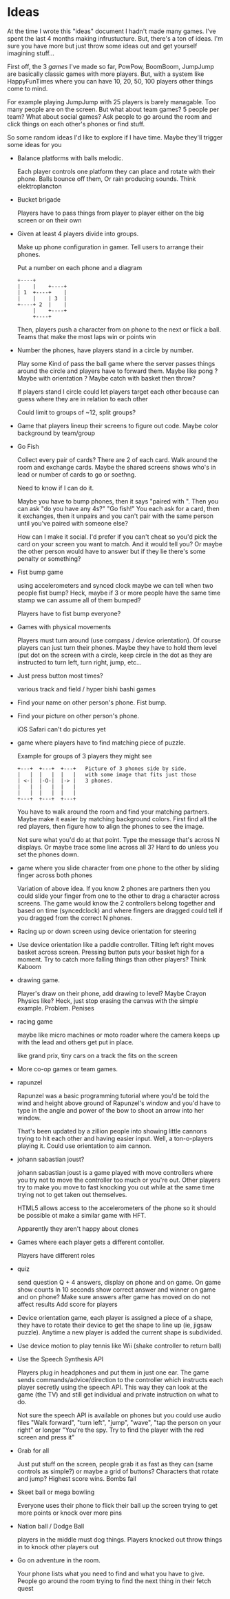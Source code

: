 Ideas
=====

At the time I wrote this "ideas" document I hadn't made many games. I've spent
the last 4 months making infrustucture. But, there's a ton of ideas. I'm sure
you have more but just throw some ideas out and get yourself imagining stuff...

First off, the 3 *games* I've made so far, PowPow, BoomBoom, JumpJump are basically
classic games with more players. But, with a system like HappyFunTimes where you
can have 10, 20, 50, 100 players other things come to mind.

For example playing JumpJump with 25 players is barely managable. Too many people
are on the screen. But what about team games? 5 people per team? What about
social games? Ask people to go around the room and click things on each other's phones
or find stuff.

So some random ideas I'd like to explore if I have time. Maybe they'll trigger some
ideas for you

*   Balance platforms with balls melodic.

    Each player controls one platform they can place and rotate with their phone. Balls bounce off them,
    Or rain producing sounds. Think elektroplancton

*   Bucket brigade

    Players have to pass things from player to player either on the big screen or on their own


*   Given at least 4 players divide into groups.

    Make up phone configuration in gamer. Tell users to arrange their phones.

    Put a number on each phone and a diagram

        +----+
        |    |    +----+
        | 1  +----+    |
        |    |    | 3  |
        +----+ 2  |    |
             |    +----+
             +----+

    Then, players push a character from on phone to the next or flick a ball.
    Teams that make the most laps win or points win

*   Number the phones, have players stand in a circle by number.

    Play some Kind of pass the ball game where the server passes things around
    the circle and players have to forward them. Maybe like pong ?
    Maybe with orientation ? Maybe catch with basket then throw?

    If players stand I circle could let players target each other because can guess
    where they are in relation to each other

    Could limit to groups of ~12, split groups?

*   Game that players lineup their screens to figure out code. Maybe color background by team/group


*   Go Fish

    Collect every pair of cards? There are 2 of each card. Walk around the room and
    exchange cards. Maybe the shared screens shows who's in lead or number of cards
    to go or soethng.

    Need to know if I can do it.

    Maybe you have to bump phones, then it says "paired with <name>". Then you can
    ask "do you have any 4s?"  "Go fish!"  You each ask for a card, then it exchanges,
    then it unpairs and you can't pair with the same person until you've paired with
    someone else?

    How can I make it social. I'd prefer if you can't cheat so you'd pick the card
    on your screen you want to match. And it would tell you? Or maybe the other person
    would have to answer but if they lie there's some penalty or something?

*   Fist bump game

    using accelerometers and synced clock maybe we can tell when
    two people fist bump? Heck, maybe if 3 or more people have
    the same time stamp we can assume all of them bumped?

    Players have to fist bump everyone?

*   Games with physical movements

    Players must turn around (use compass / device orientation).
    Of course players can just turn their phones. Maybe they have
    to hold them level (put dot on the screen with a circle, keep
    circle in the dot as they are instructed to turn left, turn right,
    jump, etc...

*   Just press button most times?

    various track and field / hyper bishi bashi games

*   Find your name on other person's phone. Fist bump.

*   Find your picture on other person's phone.

    iOS Safari can't do pictures yet

*   game where players have to find matching piece of puzzle.

    Example for groups of 3 players they might see

        +---+  +---+  +---+   Picture of 3 phones side by side.
        |   |  |   |  |   |   with some image that fits just those
        | <-|  |-O-|  |-> |   3 phones.
        |   |  |   |  |   |
        |   |  |   |  |   |
        +---+  +---+  +---+

    You have to walk around the room and find your matching partners.
    Maybe make it easier by matching background colors. First find all the red players,
    then figure how to align the phones to see the image.

    Not sure what you'd do at that point. Type the message that's across N
    displays. Or maybe trace some line across all 3? Hard to do unless you
    set the phones down.

*   game where you slide character from one phone to the other by sliding finger across both phones

    Variation of above idea. If you know 2 phones are partners then you could slide
    your finger from one to the other to drag a character across screens. The game would
    know the 2 controllers belong together and based on time (syncedclock) and where fingers
    are dragged could tell if you dragged from the correct N phones.

*   Racing up or down screen using device orientation for steering

*   Use device orientation like a paddle controller. Tilting left
    right moves basket across screen. Pressing button puts your
    basket high for a moment. Try to catch more falling things than other
    players? Think Kaboom

*   drawing game.

    Player's draw on their phone, add drawing to level? Maybe Crayon Physics like?
    Heck, just stop erasing the canvas with the simple example. Problem. Penises

*   racing game

    maybe like micro machines or moto roader where the camera keeps up with the lead
    and others get put in place.

    like grand prix, tiny cars on a track the fits on the screen

*   More co-op games or team games.

*   rapunzel

    Rapunzel was a basic programming tutorial where you'd be told the wind
    and height above ground of Rapunzel's window and you'd have to type in
    the angle and power of the bow to shoot an arrow into her window.

    That's been updated by a zillion people into showing little cannons
    trying to hit each other and having easier input. Well, a ton-o-players
    playing it. Could use orientation to aim cannon.

*   johann sabastian joust?

    johann sabastian joust is a game played with move controllers
    where you try not to move the controller too much or you're out.
    Other players try to make you move to fast knocking you out while
    at the same time trying not to get taken out themselves.

    HTML5 allows access to the accelerometers of the phone so it
    should be possible ot make a similar game with HFT.

    Apparently they aren't happy about clones

*   Games where each player gets a different contoller.

    Players have different roles

*   quiz

    send question Q + 4 answers, display on phone and on game. On game show counts
    In 10 seconds show correct answer and winner on game and on phone?
    Make sure answers after game has moved on do not affect results
    Add score for players

*   Device orientation game, each player is assigned a piece of a shape, they have
    to rotate their device to get the shape to line up (ie, jigsaw puzzle). Anytime
    a new player is added the current shape is subdivided.

*   Use device motion to play tennis like Wii (shake controller to return ball)

*   Use the Speech Synthesis API

    Players plug in headphones and put them in just one ear. The game sends commands/advice/direction
    to the controller which instructs each player secretly using the speech API. This way they
    can look at the game (the TV) and still get individual and private instruction on what to do.

    Not sure the speech API is available on phones but you could use audio files
    "Walk forward", "turn left", "jump", "wave", "tap the person on your right"
    or longer "You're the spy. Try to find the player with the red screen and press it"

*   Grab for all

    Just put stuff on the screen, people grab it as fast as they can (same controls as simple?)
    or maybe a grid of buttons? Characters that rotate and jump? Highest score wins. Bombs
    fail

*   Skeet ball or mega bowling

    Everyone uses their phone to flick their ball up the screen trying to get more points or knock over more pins

*   Nation ball / Dodge Ball

    players in the middle must dog things. Players knocked out throw things in to knock other players out

*   Go on adventure in the room.

    Your phone lists what you need to find and what you have to give. People go around the room
    trying to find the next thing in their fetch quest

